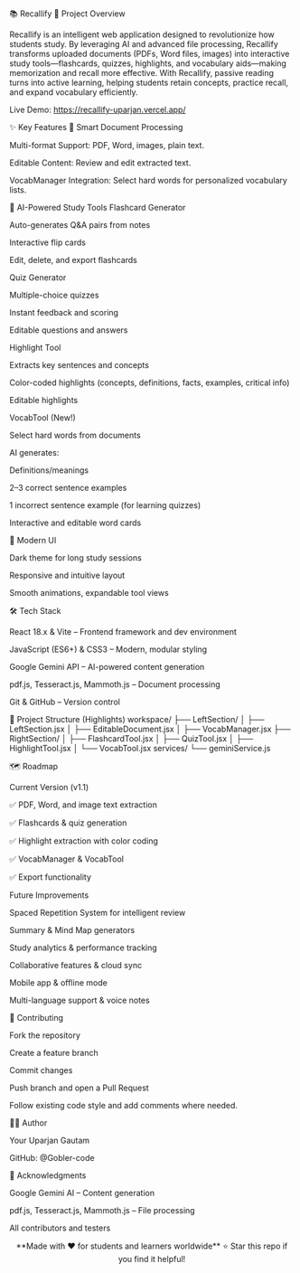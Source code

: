 📚 Recallify
🎯 Project Overview

Recallify is an intelligent web application designed to revolutionize how students study. By leveraging AI and advanced file processing, Recallify transforms uploaded documents (PDFs, Word files, images) into interactive study tools—flashcards, quizzes, highlights, and vocabulary aids—making memorization and recall more effective.
With Recallify, passive reading turns into active learning, helping students retain concepts, practice recall, and expand vocabulary efficiently.

Live Demo: https://recallify-uparjan.vercel.app/

✨ Key Features
📄 Smart Document Processing

Multi-format Support: PDF, Word, images, plain text.

Editable Content: Review and edit extracted text.

VocabManager Integration: Select hard words for personalized vocabulary lists.

🧠 AI-Powered Study Tools
Flashcard Generator

Auto-generates Q&A pairs from notes

Interactive flip cards

Edit, delete, and export flashcards

Quiz Generator

Multiple-choice quizzes

Instant feedback and scoring

Editable questions and answers

Highlight Tool

Extracts key sentences and concepts

Color-coded highlights (concepts, definitions, facts, examples, critical info)

Editable highlights

VocabTool (New!)

Select hard words from documents

AI generates:

Definitions/meanings

2–3 correct sentence examples

1 incorrect sentence example (for learning quizzes)

Interactive and editable word cards

🎨 Modern UI

Dark theme for long study sessions

Responsive and intuitive layout

Smooth animations, expandable tool views

🛠️ Tech Stack

React 18.x & Vite – Frontend framework and dev environment

JavaScript (ES6+) & CSS3 – Modern, modular styling

Google Gemini API – AI-powered content generation

pdf.js, Tesseract.js, Mammoth.js – Document processing

Git & GitHub – Version control

📁 Project Structure (Highlights)
workspace/
├── LeftSection/
│   ├── LeftSection.jsx
│   ├── EditableDocument.jsx
│   ├── VocabManager.jsx
├── RightSection/
│   ├── FlashcardTool.jsx
│   ├── QuizTool.jsx
│   ├── HighlightTool.jsx
│   └── VocabTool.jsx
services/
└── geminiService.js

🗺️ Roadmap

Current Version (v1.1)

✅ PDF, Word, and image text extraction

✅ Flashcards & quiz generation

✅ Highlight extraction with color coding

✅ VocabManager & VocabTool

✅ Export functionality

Future Improvements

Spaced Repetition System for intelligent review

Summary & Mind Map generators

Study analytics & performance tracking

Collaborative features & cloud sync

Mobile app & offline mode

Multi-language support & voice notes

🤝 Contributing

Fork the repository

Create a feature branch

Commit changes

Push branch and open a Pull Request

Follow existing code style and add comments where needed.

👨‍💻 Author

Your Uparjan Gautam

GitHub: @Gobler-code

🙏 Acknowledgments

Google Gemini AI – Content generation

pdf.js, Tesseract.js, Mammoth.js – File processing

All contributors and testers

<div align="center"> **Made with ❤️ for students and learners worldwide** ⭐ Star this repo if you find it helpful! </div>
